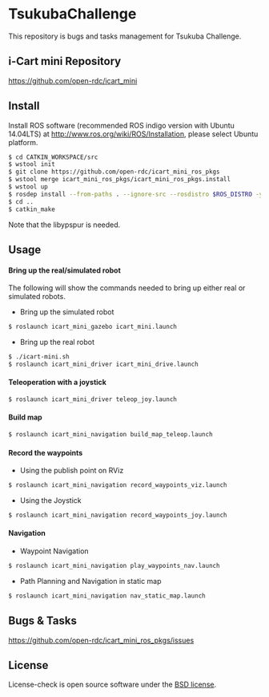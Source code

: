 TsukubaChallenge
=================
This repository is bugs and tasks management for Tsukuba Challenge.

## i-Cart mini Repository

https://github.com/open-rdc/icart_mini

## Install

Install ROS software (recommended ROS indigo version with Ubuntu 14.04LTS) at http://www.ros.org/wiki/ROS/Installation, please select Ubuntu platform. 

```sh
$ cd CATKIN_WORKSPACE/src
$ wstool init
$ git clone https://github.com/open-rdc/icart_mini_ros_pkgs
$ wstool merge icart_mini_ros_pkgs/icart_mini_ros_pkgs.install
$ wstool up
$ rosdep install --from-paths . --ignore-src --rosdistro $ROS_DISTRO -y
$ cd ..
$ catkin_make
```

Note that the libypspur is needed. 

## Usage

#### Bring up the real/simulated robot

The following will show the commands needed to bring up either real or simulated robots.

 * Bring up the simulated robot

```sh
$ roslaunch icart_mini_gazebo icart_mini.launch
```

 * Bring up the real robot

```sh
$ ./icart-mini.sh
$ roslaunch icart_mini_driver icart_mini_drive.launch
```

#### Teleoperation with a joystick

```sh
$ roslaunch icart_mini_driver teleop_joy.launch
```

#### Build map

```sh
$ roslaunch icart_mini_navigation build_map_teleop.launch
```

#### Record the waypoints

 * Using the publish point on RViz

```sh
$ roslaunch icart_mini_navigation record_waypoints_viz.launch
```

 * Using the Joystick

```sh
$ roslaunch icart_mini_navigation record_waypoints_joy.launch
```

#### Navigation

 * Waypoint Navigation

```sh
$ roslaunch icart_mini_navigation play_waypoints_nav.launch
```

 * Path Planning and Navigation in static map

```sh
$ roslaunch icart_mini_navigation nav_static_map.launch
```

## Bugs & Tasks

https://github.com/open-rdc/icart_mini_ros_pkgs/issues

## License

License-check is open source software under the [BSD license](https://github.com/open-rdc/icart_mini_ros_pkgs/blob/master/LICENSE).
